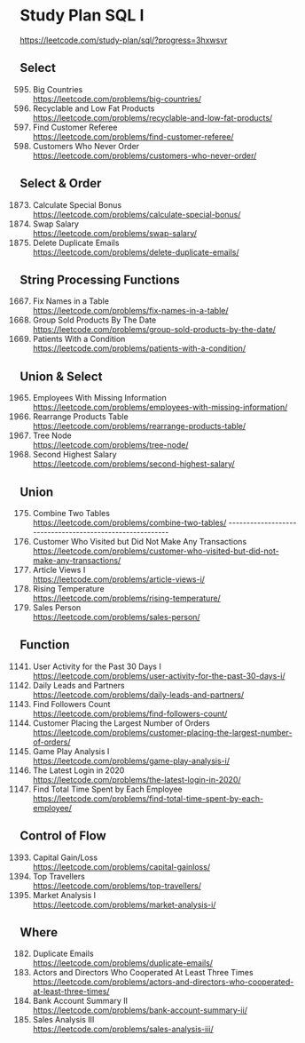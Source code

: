 # Study Plan SQL I
https://leetcode.com/study-plan/sql/?progress=3hxwsvr

## Select
595. Big Countries  
https://leetcode.com/problems/big-countries/
1757. Recyclable and Low Fat Products  
https://leetcode.com/problems/recyclable-and-low-fat-products/
584. Find Customer Referee  
https://leetcode.com/problems/find-customer-referee/
183. Customers Who Never Order  
https://leetcode.com/problems/customers-who-never-order/

## Select & Order
1873. Calculate Special Bonus  
https://leetcode.com/problems/calculate-special-bonus/
627. Swap Salary  
https://leetcode.com/problems/swap-salary/
196. Delete Duplicate Emails  
https://leetcode.com/problems/delete-duplicate-emails/

## String Processing Functions
1667. Fix Names in a Table  
https://leetcode.com/problems/fix-names-in-a-table/
1484. Group Sold Products By The Date  
https://leetcode.com/problems/group-sold-products-by-the-date/
1527. Patients With a Condition  
https://leetcode.com/problems/patients-with-a-condition/

## Union & Select
1965. Employees With Missing Information  
https://leetcode.com/problems/employees-with-missing-information/
1795. Rearrange Products Table  
https://leetcode.com/problems/rearrange-products-table/
608. Tree Node  
https://leetcode.com/problems/tree-node/
176. Second Highest Salary  
https://leetcode.com/problems/second-highest-salary/

## Union
175. Combine Two Tables  
https://leetcode.com/problems/combine-two-tables/  ---------------------------------------------------------  
1581. Customer Who Visited but Did Not Make Any Transactions  
https://leetcode.com/problems/customer-who-visited-but-did-not-make-any-transactions/
1148. Article Views I  
https://leetcode.com/problems/article-views-i/
197. Rising Temperature  
https://leetcode.com/problems/rising-temperature/
607. Sales Person  
https://leetcode.com/problems/sales-person/

## Function
1141. User Activity for the Past 30 Days I  
https://leetcode.com/problems/user-activity-for-the-past-30-days-i/
1693. Daily Leads and Partners  
https://leetcode.com/problems/daily-leads-and-partners/
1729. Find Followers Count  
https://leetcode.com/problems/find-followers-count/
586. Customer Placing the Largest Number of Orders  
https://leetcode.com/problems/customer-placing-the-largest-number-of-orders/
511. Game Play Analysis I  
https://leetcode.com/problems/game-play-analysis-i/
1890. The Latest Login in 2020  
https://leetcode.com/problems/the-latest-login-in-2020/
1741. Find Total Time Spent by Each Employee  
https://leetcode.com/problems/find-total-time-spent-by-each-employee/

## Control of Flow
1393. Capital Gain/Loss  
https://leetcode.com/problems/capital-gainloss/
1407. Top Travellers  
https://leetcode.com/problems/top-travellers/
1158. Market Analysis I  
https://leetcode.com/problems/market-analysis-i/

## Where
182. Duplicate Emails  
https://leetcode.com/problems/duplicate-emails/
1050. Actors and Directors Who Cooperated At Least Three Times  
https://leetcode.com/problems/actors-and-directors-who-cooperated-at-least-three-times/
1587. Bank Account Summary II  
https://leetcode.com/problems/bank-account-summary-ii/
1084. Sales Analysis III  
https://leetcode.com/problems/sales-analysis-iii/